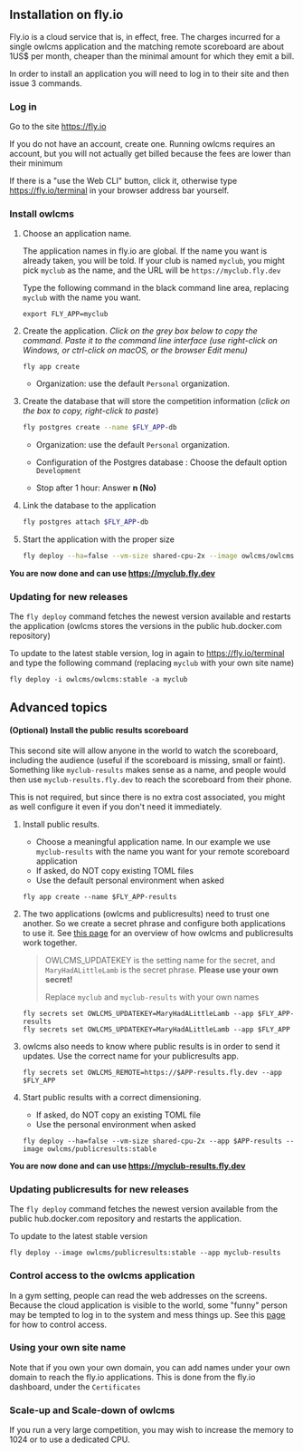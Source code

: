 ## Installation on fly.io

Fly.io is a cloud service that is, in effect, free. The charges incurred for a single owlcms application and the matching remote scoreboard are about 1US$ per month, cheaper than the minimal amount for which they emit a bill.

In order to install an application you will need to log in to their site and then issue 3 commands.

### Log in

Go to the site https://fly.io

If you do not have an account, create one.  Running owlcms requires an account, but you will not actually get billed because the fees are lower than their minimum

If there is a "use the Web CLI" button, click it, otherwise type https://fly.io/terminal in your browser address bar yourself.

### Install owlcms

1. Choose an application name.

   The application names in fly.io are global.  If the name you want is already taken, you will be told.  If your club is named `myclub`,  you might pick `myclub` as the name, and the URL will be `https://myclub.fly.dev`

   Type the following command in the black command line area, replacing `myclub` with the name you want.

   ```
   export FLY_APP=myclub
   ```

2. Create the application.
   *Click on the grey box below to copy the command.  Paste it to the command line interface (use right-click on Windows, or ctrl-click on macOS, or the browser Edit menu)*
   
   ```
   fly app create
   ```
   
   - Organization:  use the default `Personal` organization.


3. Create the database that will store the competition information (*click on the box to copy, right-click to paste*)

   ```bash
   fly postgres create --name $FLY_APP-db
   ```

   - Organization:  use the default `Personal` organization.

   - Configuration of the Postgres database : Choose the default option  `Development`

   - Stop after 1 hour:  Answer **n (No)** 

3. Link the database to the application

   ```bash
   fly postgres attach $FLY_APP-db
   ```

5. Start the application with the proper size

   ```bash
   fly deploy --ha=false --vm-size shared-cpu-2x --image owlcms/owlcms:stable
   ```

**You are now done and can use https://myclub.fly.dev**

### Updating for new releases

The `fly deploy` command fetches the newest version available and restarts the application (owlcms stores the versions in the public hub.docker.com repository)

To update to the latest stable version, log in again to https://fly.io/terminal and type the following command (replacing `myclub` with your own site name)

```
fly deploy -i owlcms/owlcms:stable -a myclub
```

## Advanced topics

#### (Optional) Install the public results scoreboard

This second site will allow anyone in the world to watch the scoreboard, including the audience (useful if the scoreboard is missing, small or faint).   Something like `myclub-results` makes sense as a name, and people would then use `myclub-results.fly.dev` to reach the scoreboard from their phone.

This is not required, but since there is no extra cost associated, you might as well configure it even if you don't need it immediately.

1. Install public results.

   - Choose a meaningful application name.  In our example we use `myclub-results` with the name you want for your remote scoreboard application
   - If asked, do NOT copy  existing TOML files
   - Use the default personal environment when asked

   ```
   fly app create --name $FLY_APP-results
   ```
   
2. The two applications (owlcms and publicresults) need to trust one another. So we create a secret phrase and configure both applications to use it. See [this page](PublicResults) for an overview of how owlcms and publicresults work together.

   > OWLCMS_UPDATEKEY is the setting name for the secret, and `MaryHadALittleLamb` is the secret phrase.  **Please use your own secret!** 
   >
   > Replace `myclub` and `myclub-results` with your own names
   >

    ```
    fly secrets set OWLCMS_UPDATEKEY=MaryHadALittleLamb --app $FLY_APP-results
    fly secrets set OWLCMS_UPDATEKEY=MaryHadALittleLamb --app $FLY_APP
    ```

3. owlcms also needs to know where public results is in order to send it updates.  Use the correct name for your publicresults app.

   ```
   fly secrets set OWLCMS_REMOTE=https://$APP-results.fly.dev --app $FLY_APP
   ```
   
4. Start public results with a correct dimensioning.

      - If asked, do NOT copy an existing TOML file
      - Use the personal environment when asked
      
      ```
      fly deploy --ha=false --vm-size shared-cpu-2x --app $APP-results --image owlcms/publicresults:stable
      ```

**You are now done and can use https://myclub-results.fly.dev**



### Updating publicresults for new releases

The `fly deploy` command fetches the newest version available from the public hub.docker.com repository and restarts the application.

To update to the latest stable version

```
fly deploy --image owlcms/publicresults:stable --app myclub-results
```

### Control access to the owlcms application

In a gym setting, people can read the web addresses on the screens.  Because the cloud application is visible to the world, some "funny" person may be tempted to log in to the system and mess things up.  See this [page](AdvancedSystemSettings) for how to control access.

### Using your own site name

Note that if you own your own domain, you can add names under your own domain to reach the fly.io applications.  This is done from the fly.io dashboard, under the `Certificates`

### Scale-up and Scale-down of owlcms

If you run a very large competition, you may wish to increase the memory to 1024 or to use a dedicated CPU.
